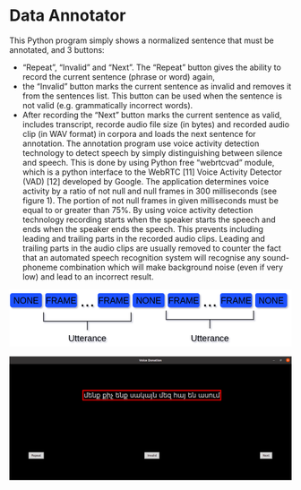 # Data Annotator

This Python program simply shows a normalized sentence that must be annotated, and 3 buttons: 
  * “Repeat”, “Invalid” and “Next”. The “Repeat” button gives the ability to record the current sentence (phrase or word) again, 
  * the “Invalid” button marks the current sentence as invalid and removes it from the sentences list. This button can be used when the sentence is not valid (e.g. grammatically incorrect words). 
  * After recording the “Next” button marks the current sentence as valid, includes transcript, recorde audio file size (in bytes) and recorded audio clip (in WAV format) in corpora and loads the next sentence for annotation.
The annotation program use voice activity detection technology to detect speech by simply distinguishing between silence and speech. This is done by using Python free “webrtcvad” module, which is a python interface to the WebRTC [11] Voice Activity Detector (VAD) [12] developed by Google. The application determines voice activity by a ratio of not null and null frames in 300 milliseconds (see figure 1). The portion of not null frames in given milliseconds must be equal to or greater than 75%. By using voice activity detection technology recording starts when the speaker starts the speech and ends when the speaker ends the speech. This prevents including leading and trailing parts in the recorded audio clips. Leading and trailing parts in the audio clips are usually removed to counter the fact that an automated speech recognition system will recognise any sound-phoneme combination which will make background noise (even if very low) and lead to an incorrect result.

![alt text](https://github.com/Varuzhan97/Data_Annotator/blob/main/VAD.png)

![alt text](https://github.com/Varuzhan97/Data_Annotator/blob/main/interface.png)
